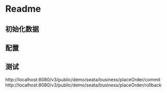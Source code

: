 # Readme

## 初始化数据

## 配置

## 测试
http://localhost:8080/v3/public/demo/seata/business/placeOrder/commit
http://localhost:8080/v3/public/demo/seata/business/placeOrder/rollback